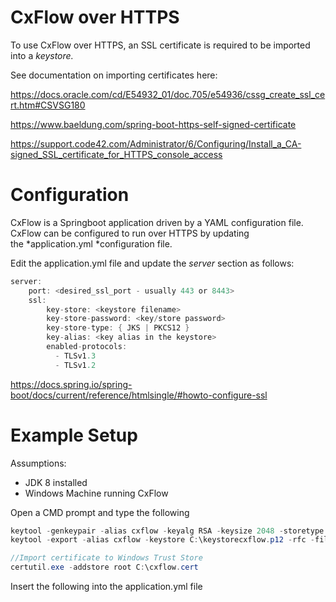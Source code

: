 # CxFlow over HTTPS

To use CxFlow over HTTPS, an SSL certificate is required to be imported
into a *keystore.*

See documentation on importing certificates here: 

<https://docs.oracle.com/cd/E54932_01/doc.705/e54936/cssg_create_ssl_cert.htm#CSVSG180>

<https://www.baeldung.com/spring-boot-https-self-signed-certificate>

<https://support.code42.com/Administrator/6/Configuring/Install_a_CA-signed_SSL_certificate_for_HTTPS_console_access>

# **Configuration**

CxFlow is a Springboot application driven by a YAML configuration file.
CxFlow can be configured to run over HTTPS by updating
the *application.yml *configuration file.

Edit the application.yml file and update the *server* section as
follows:

``` java
server:
    port: <desired_ssl_port - usually 443 or 8443>
    ssl:
        key-store: <keystore filename>
        key-store-password: <key/store password>
        key-store-type: { JKS | PKCS12 }
        key-alias: <key alias in the keystore>
        enabled-protocols:
          - TLSv1.3
          - TLSv1.2
```

<https://docs.spring.io/spring-boot/docs/current/reference/htmlsingle/#howto-configure-ssl>

# **Example Setup**

Assumptions:

-   JDK 8 installed
-   Windows Machine running CxFlow

Open a CMD prompt and type the following

``` java
keytool -genkeypair -alias cxflow -keyalg RSA -keysize 2048 -storetype PKCS12 -keystore C:\keystorecxflow.p12 -validity 3650
keytool -export -alias cxflow -keystore C:\keystorecxflow.p12 -rfc -file C:\cxflow.cert

//Import certificate to Windows Trust Store
certutil.exe -addstore root C:\cxflow.cert
```

Insert the following into the application.yml file

  
